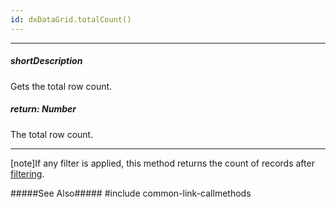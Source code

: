 ```yaml
---
id: dxDataGrid.totalCount()
---
```

---
##### shortDescription
Gets the total row count.

##### return: Number
The total row count.

---
[note]If any filter is applied, this method returns the count of records after [filtering](/concepts/05%20Widgets/DataGrid/30%20Filtering%20and%20Searching/Filtering%20and%20Searching.md '/Documentation/Guide/Widgets/DataGrid/Filtering_and_Searching/').

#####See Also#####
#include common-link-callmethods